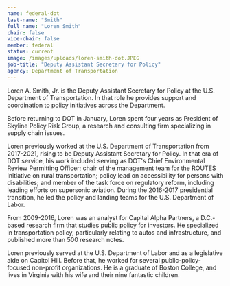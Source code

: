 ```yaml
---
name: federal-dot
last-name: "Smith"
full_name: "Loren Smith"
chair: false
vice-chair: false
member: federal
status: current
image: /images/uploads/loren-smith-dot.JPEG
job-title: "Deputy Assistant Secretary for Policy"
agency: Department of Transportation
---
```

Loren A. Smith, Jr. is the Deputy Assistant Secretary for Policy at the U.S. Department of Transportation. In that role he provides support and coordination to policy initiatives across the Department.

Before returning to DOT in January, Loren spent four years as President of Skyline Policy Risk Group, a research and consulting firm specializing in supply chain issues.

Loren previously worked at the U.S. Department of Transportation from 2017-2021, rising to be Deputy Assistant Secretary for Policy. In that era of DOT service, his work included serving as DOT's Chief Environmental Review Permitting Officer; chair of the management team for the ROUTES Initiative on rural transportation; policy lead on accessibility for persons with disabilities; and member of the task force on regulatory reform, including leading efforts on supersonic aviation. During the 2016-2017 presidential transition, he led the policy and landing teams for the U.S. Department of Labor.

From 2009-2016, Loren was an analyst for Capital Alpha Partners, a D.C.-based research firm that studies public policy for investors. He specialized in transportation policy, particularly relating to autos and infrastructure, and published more than 500 research notes.

Loren previously served at the U.S. Department of Labor and as a legislative aide on Capitol Hill. Before that, he worked for several public-policy-focused non-profit organizations. He is a graduate of Boston College, and lives in Virginia with his wife and their nine fantastic children.
